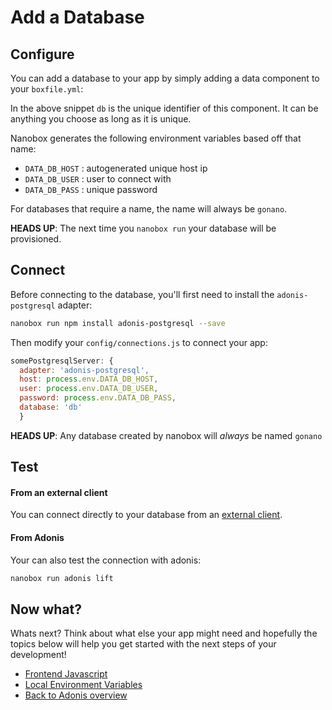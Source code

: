 # Add a Database

## Configure
You can add a database to your app by simply adding a data component to your `boxfile.yml`:

<div class="meta" data-class="snippet" data-optional-components="postgres,mysql,mongo" ></div>

In the above snippet `db` is the unique identifier of this component. It can be anything you choose as long as it is unique.

Nanobox generates the following environment variables based off that name:

* `DATA_DB_HOST` : autogenerated unique host ip
* `DATA_DB_USER` : user to connect with
* `DATA_DB_PASS` : unique password

For databases that require a name, the name will always be `gonano`.

**HEADS UP**: The next time you `nanobox run` your database will be provisioned.

## Connect
Before connecting to the database, you'll first need to install the `adonis-postgresql` adapter:

```bash
nanobox run npm install adonis-postgresql --save
```

Then modify your `config/connections.js` to connect your app:

```javascript
somePostgresqlServer: {
  adapter: 'adonis-postgresql',
  host: process.env.DATA_DB_HOST,
  user: process.env.DATA_DB_USER,
  password: process.env.DATA_DB_PASS,
  database: 'db'
  }
```

**HEADS UP**: Any database created by nanobox will *always* be named `gonano`

## Test

#### From an external client
You can connect directly to your database from an <a href="https://docs.nanobox.io/data-management/managing-local-data/" target="\_blank">external client</a>.

#### From Adonis
Your can also test the connection with adonis:

```bash
nanobox run adonis lift
```

## Now what?
Whats next? Think about what else your app might need and hopefully the topics below will help you get started with the next steps of your development!

* [Frontend Javascript](/nodejs/adonis/frontend-javascript)
* [Local Environment Variables](/nodejs/adonis/local-evars)
* [Back to Adonis overview](/nodejs/adonis)
